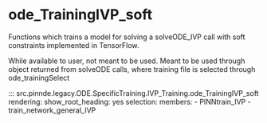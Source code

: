 # ode_TrainingIVP_soft

Functions which trains a model for solving a solveODE_IVP call with soft constraints implemented in TensorFlow.

While available to user, not meant to be used. Meant to be used through
object returned from solveODE calls, where training file is selected through ode_trainingSelect

::: src.pinnde.legacy.ODE.SpecificTraining.IVP_Training.ode_TrainingIVP_soft
    rendering:
      show_root_heading: yes
    selection:
      members:
        - PINNtrain_IVP
        - train_network_general_IVP